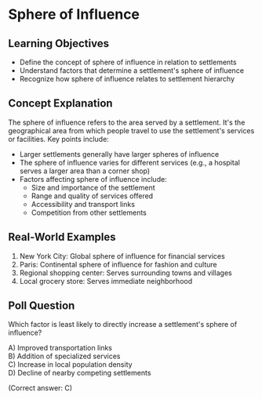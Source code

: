 # Sphere of Influence

## Learning Objectives
- Define the concept of sphere of influence in relation to settlements
- Understand factors that determine a settlement's sphere of influence
- Recognize how sphere of influence relates to settlement hierarchy

## Concept Explanation
The sphere of influence refers to the area served by a settlement. It's the geographical area from which people travel to use the settlement's services or facilities. Key points include:

- Larger settlements generally have larger spheres of influence
- The sphere of influence varies for different services (e.g., a hospital serves a larger area than a corner shop)
- Factors affecting sphere of influence include:
  - Size and importance of the settlement
  - Range and quality of services offered
  - Accessibility and transport links
  - Competition from other settlements

## Real-World Examples
1. New York City: Global sphere of influence for financial services
2. Paris: Continental sphere of influence for fashion and culture
3. Regional shopping center: Serves surrounding towns and villages
4. Local grocery store: Serves immediate neighborhood

## Poll Question
Which factor is least likely to directly increase a settlement's sphere of influence?

A) Improved transportation links  
B) Addition of specialized services  
C) Increase in local population density  
D) Decline of nearby competing settlements  

(Correct answer: C)
